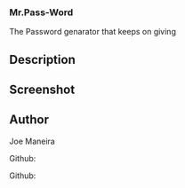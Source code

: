 ### Mr.Pass-Word
The Password genarator that keeps on giving 











## Description










## Screenshot



















## Author 

Joe Maneira 

Github:

Github: